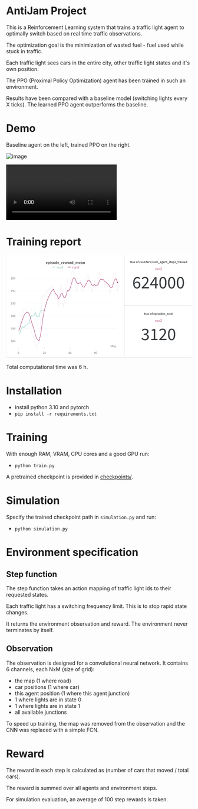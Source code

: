 # AntiJam Project

This is a Reinforcement Learning system that trains
a traffic light agent to optimally switch based on
real time traffic observations.

The optimization goal is the minimization
of wasted fuel - fuel used while stuck in traffic.

Each traffic light sees cars in the entire city,
other traffic light states and it's own position.

The PPO (Proximal Policy Optimization) agent has
been trained in such an environment.

Results have been compared with a baseline
model (switching lights every X ticks).
The learned PPO agent outperforms the baseline.

# Demo

Baseline agent on the left, trained PPO on the right.

![image](docs/im1.png)

![video](docs/demo1.webm)

# Training report

![report](docs/training.png)

Total computational time was 6 h.

# Installation

- install python 3.10 and pytorch
- `pip install -r requirements.txt`

# Training

With enough RAM, VRAM, CPU cores and a good GPU run:
- `python train.py`

A pretrained checkpoint is provided in [checkpoints/](checkpoints).

# Simulation

Specify the trained checkpoint path in `simulation.py` and run:
- `python simulation.py`

# Environment specification

## Step function

The step function takes an action mapping of
traffic light ids to their requested states.

Each traffic light has a switching frequency limit.
This is to stop rapid state changes.

It returns the environment observation and reward.
The environment never terminates by itself.

## Observation

The observation is designed for a convolutional neural network.
It contains 6 channels, each NxM (size of grid):
- the map (1 where road)
- car positions (1 where car)
- this agent position (1 where this agent junction)
- 1 where lights are in state 0
- 1 where lights are in state 1
- all available junctions

To speed up training, the map was removed from
the observation and the CNN was replaced with
a simple FCN.

# Reward

The reward in each step is calculated
as (number of cars that moved / total cars).

The reward is summed over all agents and environment
steps.

For simulation evaluation, an average of
100 step rewards is taken.
